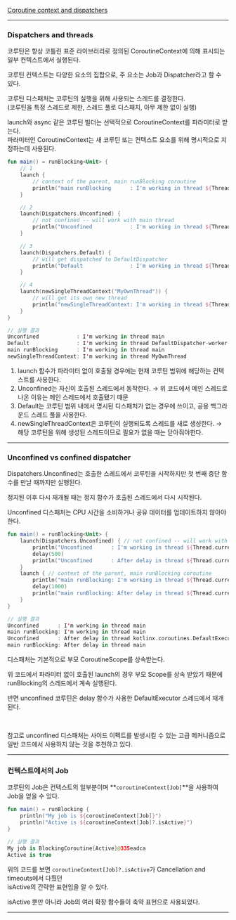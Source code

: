 [Coroutine context and dispatchers](https://kotlinlang.org/docs/coroutine-context-and-dispatchers.html)

---

### Dispatchers and threads

코루틴은 항상 코틀린 표준 라이브러리로 정의된 CoroutineContext에 의해 표시되는 일부 컨텍스트에서 실행된다.

코루틴 컨텍스트는 다양한 요소의 집합으로, 주 요소는 Job과 Dispatcher라고 할 수 있다.

코루틴 디스패처는 코루틴의 실행을 위해 사용되는 스레드를 결정한다.</br>
(코루틴을 특정 스레드로 제한, 스레드 풀로 디스패치, 아무 제한 없이 실행)

launch와 async 같은 코루틴 빌더는 선택적으로 CoroutineContext를 파라미터로 받는다.<br>
파라미터인 CoroutineContext는 새 코루틴 또는 컨텍스트 요소를 위해 명시적으로 지정하는데 사용된다.

```kotlin
fun main() = runBlocking<Unit> {
    // 1
    launch {
        // context of the parent, main runBlocking coroutine
        println("main runBlocking      : I'm working in thread ${Thread.currentThread().name}")
    }

    // 2
    launch(Dispatchers.Unconfined) {
        // not confined -- will work with main thread
        println("Unconfined            : I'm working in thread ${Thread.currentThread().name}")
    }

    // 3
    launch(Dispatchers.Default) {
        // will get dispatched to DefaultDispatcher
        println("Default               : I'm working in thread ${Thread.currentThread().name}")
    }

    // 4
    launch(newSingleThreadContext("MyOwnThread")) {
        // will get its own new thread
        println("newSingleThreadContext: I'm working in thread ${Thread.currentThread().name}")
    }
}

// 실행 결과
Unconfined            : I'm working in thread main
Default               : I'm working in thread DefaultDispatcher-worker-1
main runBlocking      : I'm working in thread main
newSingleThreadContext: I'm working in thread MyOwnThread
```

1. launch 함수가 파라미터 없이 호출될 경우에는 현재 코루틴 범위에 해당하는 컨텍스트를 사용한다.
2. Unconfined는 자신이 호출된 스레드에서 동작한다. → 위 코드에서 메인 스레드로 나온 이유는 메인 스레드에서 호출됐기 때문
3. Default는 코루틴 범위 내에서 명시된 디스패처가 없는 경우에 쓰이고, 공용 백그라운드 스레드 풀을 사용한다.  
4. newSingleThreadContext은 코루틴이 실행되도록 스레드를 새로 생성한다. → 해당 코루틴을 위해 생성된 스레드이므로 필요가 없을 때는 닫아줘야한다.

---

### Unconfined vs confined dispatcher
Dispatchers.Unconfined는 호출한 스레드에서 코루틴을 시작하지만 첫 번째 중단 함수를 만날 때까지만 실행된다.

정지된 이후 다시 재개될 때는 정지 함수가 호출된 스레드에서 다시 시작된다.

Unconfined 디스패처는 CPU 시간을 소비하거나 공유 데이터를 업데이트하지 않아야 한다.

```kotlin
fun main() = runBlocking<Unit> {
    launch(Dispatchers.Unconfined) { // not confined -- will work with main thread
        println("Unconfined      : I'm working in thread ${Thread.currentThread().name}")
        delay(500)
        println("Unconfined      : After delay in thread ${Thread.currentThread().name}")
    }
    launch { // context of the parent, main runBlocking coroutine
        println("main runBlocking: I'm working in thread ${Thread.currentThread().name}")
        delay(1000)
        println("main runBlocking: After delay in thread ${Thread.currentThread().name}")
    }
}

// 실행 결과
Unconfined      : I'm working in thread main
main runBlocking: I'm working in thread main
Unconfined      : After delay in thread kotlinx.coroutines.DefaultExecutor
main runBlocking: After delay in thread main
```

디스패처는 기본적으로 부모 CoroutineScope를 상속받는다.

위 코드에서 파라미터 없이 호출된 launch의 경우 부모 Scope를 상속 받았기 때문에 runBlocking의 스레드에서 계속 실행된다.

반면 unconfined 코루틴은 delay 함수가 사용한 DefaultExecutor 스레드에서 재개된다.

<br>

참고로 unconfined 디스패처는 사이드 이펙트를 발생시킬 수 있는 고급 메커니즘으로 일반 코드에서 사용하지 않는 것을 추천하고 있다.

---

### 컨텍스트에서의 Job
코루틴의 Job은 컨텍스트의 일부분이며 **`coroutineContext[Job]`**을 사용하여 Job을 얻을 수 있다.

```kotlin
fun main() = runBlocking {
    println("My job is ${coroutineContext[Job]}")
    println("Active is ${coroutineContext[Job]?.isActive}")
}

// 실행 결과
My job is BlockingCoroutine{Active}@335eadca
Active is true
```

위의 코드를 보면 `coroutineContext[Job]?.isActive`가 Cancellation and timeouts에서 다뤘던<br>
isActive의 간략한 표현임을 알 수 있다.

isActive 뿐만 아니라 Job의 여러 확장 함수들이 축약 표현으로 사용되었다.

---